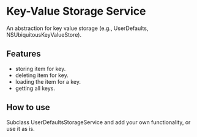 # Key-Value Storage Service

An abstraction for key value storage (e.g., UserDefaults, NSUbiquitousKeyValueStore).

## Features

- storing item for key.
- deleting item for key.
- loading the item for a key.
- getting all keys.

## How to use

Subclass UserDefaultsStorageService and add your own functionality, or use it as is.
